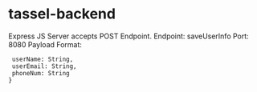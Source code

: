 # tassel-backend

Express JS Server accepts POST Endpoint.
Endpoint: saveUserInfo
Port: 8080
Payload Format:
```{
 userName: String,
 userEmail: String,
 phoneNum: String
}
